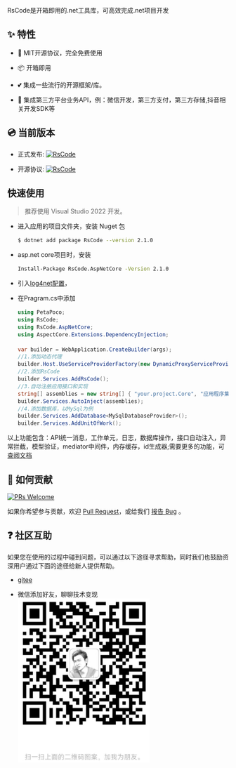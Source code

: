 RsCode是开箱即用的.net工具库，可高效完成.net项目开发
## ✨ 特性

- 🌈 MIT开源协议，完全免费使用

- 📦 开箱即用

- 💕 集成一些流行的开源框架/库。

- 🎨 集成第三方平台业务API，例：微信开发，第三方支付，第三方存储,抖音相关开发SDK等

## 💿 当前版本

- 正式发布: [![RsCode](https://img.shields.io/nuget/v/RsCode.svg?color=red&style=flat-square)](https://www.nuget.org/packages/RsCode/)

- 开源协议: [![RsCode](https://img.shields.io/badge/License-MIT-blue?style=flat-square)](https://github.com/kuiyu/RsCode/blob/master/LICENSE)

  

## 快速使用

> 推荐使用 Visual Studio 2022 开发。

- 进入应用的项目文件夹，安装 Nuget 包

  ```bash
  $ dotnet add package RsCode --version 2.1.0
  ```

- asp.net core项目时，安装

  ```bash
  Install-Package RsCode.AspNetCore -Version 2.1.0
  ```

- 引入[log4net配置](https://rscode.cn/rscode/log.html#%E9%99%84%E5%BD%951)，

- 在Pragram.cs中添加

  ````csharp
  using PetaPoco;
  using RsCode;
  using RsCode.AspNetCore;
  using AspectCore.Extensions.DependencyInjection;
  
  var builder = WebApplication.CreateBuilder(args);
  //1.添加动态代理
  builder.Host.UseServiceProviderFactory(new DynamicProxyServiceProviderFactory());
  //2.添加RsCode
  builder.Services.AddRsCode();
  //3.自动注册应用接口和实现
  string[] assemblies = new string[] { "your.project.Core", "应用程序集名称" }; //todo 替换成实际业务类程序集名称
  builder.Services.AutoInject(assemblies); 
  //4.添加数据库，以MySql为例
  builder.Services.AddDatabase<MySqlDatabaseProvider>();
  builder.Services.AddUnitOfWork();
  ````
  

​      以上功能包含：API统一消息，工作单元，日志，数据库操作，接口自动注入，异常拦截，模型验证，mediator中间件，内存缓存，id生成器;需要更多的功能，可[查阅文档](https://rscode.cn/rscode/utils.html)



## 🤝 如何贡献

[![PRs Welcome](https://img.shields.io/badge/PRs-welcome-brightgreen.svg?style=flat-square)](https://gitee.com/kuiyu/RsCode/pulls)

如果你希望参与贡献，欢迎 [Pull Request](https://gitee.com/kuiyu/RsCode/issues)，或给我们 [报告 Bug](https://gitee.com/kuiyu/RsCode/issues) 。

## ❓ 社区互助

如果您在使用的过程中碰到问题，可以通过以下途径寻求帮助，同时我们也鼓励资深用户通过下面的途径给新人提供帮助。
- [gitee](https://gitee.com/kuiyu/RsCode/issues)


- 微信添加好友，聊聊技术变现 
  <img src="./friend.jpg" width="300" alt="技术赚钱群">
  
  

